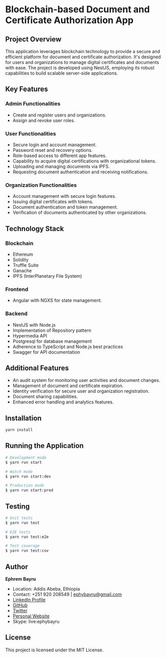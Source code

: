 
# Blockchain-based Document and Certificate Authorization App

## Project Overview

This application leverages blockchain technology to provide a secure and efficient platform for document and certificate authorization. It's designed for users and organizations to manage digital certificates and documents with ease. The project is developed using NestJS, employing its robust capabilities to build scalable server-side applications.

## Key Features

### Admin Functionalities

- Create and register users and organizations.
- Assign and revoke user roles.

### User Functionalities

- Secure login and account management.
- Password reset and recovery options.
- Role-based access to different app features.
- Capability to acquire digital certifications with organizational tokens.
- Uploading and managing documents via IPFS.
- Requesting document authentication and receiving notifications.

### Organization Functionalities

- Account management with secure login features.
- Issuing digital certificates with tokens.
- Document authentication and token management.
- Verification of documents authenticated by other organizations.

## Technology Stack

### Blockchain

- Ethereum
- Solidity
- Truffle Suite
- Ganache
- IPFS (InterPlanetary File System)

### Frontend

- Angular with NGXS for state management.

### Backend

- NestJS with Node.js
- Implementation of Repository pattern
- Hypermedia API
- Postgresql for database management
- Adherence to TypeScript and Node.js best practices
- Swagger for API documentation

## Additional Features

- An audit system for monitoring user activities and document changes.
- Management of document and certificate expiration.
- Identity verification for secure user and organization registration.
- Document sharing capabilities.
- Enhanced error handling and analytics features.

## Installation

```bash
yarn install
```

## Running the Application

```bash
# Development mode
$ yarn run start

# Watch mode
$ yarn run start:dev

# Production mode
$ yarn run start:prod
```

## Testing

```bash
# Unit tests
$ yarn run test

# E2E tests
$ yarn run test:e2e

# Test coverage
$ yarn run test:cov
```

## Author

**Ephrem Bayru**

- Location: Addis Abeba, Ethiopia
- Contact: +251 920 208549 | [ephybayru@gmail.com](mailto:ephybayru@gmail.com)
- [LinkedIn Profile](https://www.linkedin.com/in/ephrem-bayru/)
- [GitHub](https://github.com/ephy-bayru/)
- [Twitter](https://twitter.com/ephyInc)
- [Personal Website](https://www.ephrembayru.com/)
- Skype: live:ephybayru

## License

This project is licensed under the MIT License.
